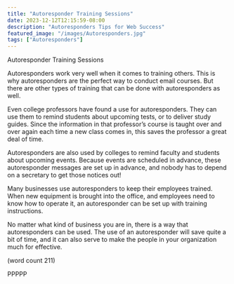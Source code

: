 ```yaml
---
title: "Autoresponder Training Sessions"
date: 2023-12-12T12:15:59-08:00
description: "Autoresponders Tips for Web Success"
featured_image: "/images/Autoresponders.jpg"
tags: ["Autoresponders"]
---
```


Autoresponder Training Sessions

Autoresponders work very well when it comes to 
training others. This is why autoresponders are the 
perfect way to conduct email courses. But there are 
other types of training that can be done with 
autoresponders as well.

Even college professors have found a use for 
autoresponders. They can use them to remind 
students about upcoming tests, or to deliver study 
guides. Since the information in that professor’s 
course is taught over and over again each time a 
new class comes in, this saves the professor a 
great deal of time.

Autoresponders are also used by colleges to remind 
faculty and students about upcoming events. 
Because events are scheduled in advance, these 
autoresponder messages are set up in advance, 
and nobody has to depend on a secretary to get 
those notices out!

Many businesses use autoresponders to keep their 
employees trained. When new equipment is brought 
into the office, and employees need to know how to 
operate it, an autoresponder can be set up with 
training instructions. 

No matter what kind of business you are in, there is 
a way that autoresponders can be used. The use of 
an autoresponder will save quite a bit of time, and it 
can also serve to make the people in your 
organization much for effective.

(word count 211)

PPPPP

